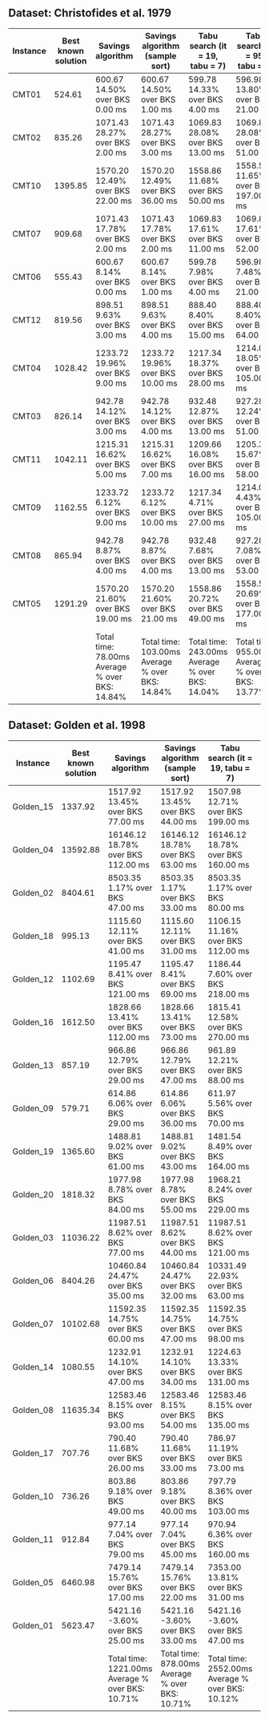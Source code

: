 ## Dataset: Christofides et al. 1979
| Instance | Best known solution | Savings algorithm | Savings algorithm (sample sort) | Tabu search (it = 19, tabu = 7) | Tabu search (it = 95, tabu = 7) |
| --- | --- | --- | --- | --- | --- |
| CMT01 | 524.61 | 600.67 <br> 14.50% over BKS <br> 0.00 ms | 600.67 <br> 14.50% over BKS <br> 1.00 ms | 599.78 <br> 14.33% over BKS <br> 4.00 ms | 596.98 <br> 13.80% over BKS <br> 21.00 ms |
| CMT02 | 835.26 | 1071.43 <br> 28.27% over BKS <br> 2.00 ms | 1071.43 <br> 28.27% over BKS <br> 3.00 ms | 1069.83 <br> 28.08% over BKS <br> 13.00 ms | 1069.83 <br> 28.08% over BKS <br> 51.00 ms |
| CMT10 | 1395.85 | 1570.20 <br> 12.49% over BKS <br> 22.00 ms | 1570.20 <br> 12.49% over BKS <br> 36.00 ms | 1558.86 <br> 11.68% over BKS <br> 50.00 ms | 1558.50 <br> 11.65% over BKS <br> 197.00 ms |
| CMT07 | 909.68 | 1071.43 <br> 17.78% over BKS <br> 2.00 ms | 1071.43 <br> 17.78% over BKS <br> 2.00 ms | 1069.83 <br> 17.61% over BKS <br> 11.00 ms | 1069.83 <br> 17.61% over BKS <br> 52.00 ms |
| CMT06 | 555.43 | 600.67 <br> 8.14% over BKS <br> 0.00 ms | 600.67 <br> 8.14% over BKS <br> 1.00 ms | 599.78 <br> 7.98% over BKS <br> 4.00 ms | 596.98 <br> 7.48% over BKS <br> 21.00 ms |
| CMT12 | 819.56 | 898.51 <br> 9.63% over BKS <br> 3.00 ms | 898.51 <br> 9.63% over BKS <br> 4.00 ms | 888.40 <br> 8.40% over BKS <br> 15.00 ms | 888.40 <br> 8.40% over BKS <br> 64.00 ms |
| CMT04 | 1028.42 | 1233.72 <br> 19.96% over BKS <br> 9.00 ms | 1233.72 <br> 19.96% over BKS <br> 10.00 ms | 1217.34 <br> 18.37% over BKS <br> 28.00 ms | 1214.08 <br> 18.05% over BKS <br> 105.00 ms |
| CMT03 | 826.14 | 942.78 <br> 14.12% over BKS <br> 3.00 ms | 942.78 <br> 14.12% over BKS <br> 4.00 ms | 932.48 <br> 12.87% over BKS <br> 13.00 ms | 927.28 <br> 12.24% over BKS <br> 51.00 ms |
| CMT11 | 1042.11 | 1215.31 <br> 16.62% over BKS <br> 5.00 ms | 1215.31 <br> 16.62% over BKS <br> 7.00 ms | 1209.66 <br> 16.08% over BKS <br> 16.00 ms | 1205.39 <br> 15.67% over BKS <br> 58.00 ms |
| CMT09 | 1162.55 | 1233.72 <br> 6.12% over BKS <br> 9.00 ms | 1233.72 <br> 6.12% over BKS <br> 10.00 ms | 1217.34 <br> 4.71% over BKS <br> 27.00 ms | 1214.08 <br> 4.43% over BKS <br> 105.00 ms |
| CMT08 | 865.94 | 942.78 <br> 8.87% over BKS <br> 4.00 ms | 942.78 <br> 8.87% over BKS <br> 4.00 ms | 932.48 <br> 7.68% over BKS <br> 13.00 ms | 927.28 <br> 7.08% over BKS <br> 53.00 ms |
| CMT05 | 1291.29 | 1570.20 <br> 21.60% over BKS <br> 19.00 ms | 1570.20 <br> 21.60% over BKS <br> 21.00 ms | 1558.86 <br> 20.72% over BKS <br> 49.00 ms | 1558.50 <br> 20.69% over BKS <br> 177.00 ms |
|  |  | Total time: 78.00ms <br> Average % over BKS: 14.84% | Total time: 103.00ms <br> Average % over BKS: 14.84% | Total time: 243.00ms <br> Average % over BKS: 14.04% | Total time: 955.00ms <br> Average % over BKS: 13.77% |
## Dataset: Golden et al. 1998
| Instance | Best known solution | Savings algorithm | Savings algorithm (sample sort) | Tabu search (it = 19, tabu = 7) | Tabu search (it = 95, tabu = 7) |
| --- | --- | --- | --- | --- | --- |
| Golden_15 | 1337.92 | 1517.92 <br> 13.45% over BKS <br> 77.00 ms | 1517.92 <br> 13.45% over BKS <br> 44.00 ms | 1507.98 <br> 12.71% over BKS <br> 199.00 ms | 1501.35 <br> 12.22% over BKS <br> 719.00 ms |
| Golden_04 | 13592.88 | 16146.12 <br> 18.78% over BKS <br> 112.00 ms | 16146.12 <br> 18.78% over BKS <br> 63.00 ms | 16146.12 <br> 18.78% over BKS <br> 160.00 ms | 16146.12 <br> 18.78% over BKS <br> 359.00 ms |
| Golden_02 | 8404.61 | 8503.35 <br> 1.17% over BKS <br> 47.00 ms | 8503.35 <br> 1.17% over BKS <br> 33.00 ms | 8503.35 <br> 1.17% over BKS <br> 80.00 ms | 8503.35 <br> 1.17% over BKS <br> 222.00 ms |
| Golden_18 | 995.13 | 1115.60 <br> 12.11% over BKS <br> 41.00 ms | 1115.60 <br> 12.11% over BKS <br> 31.00 ms | 1106.15 <br> 11.16% over BKS <br> 112.00 ms | 1105.79 <br> 11.12% over BKS <br> 399.00 ms |
| Golden_12 | 1102.69 | 1195.47 <br> 8.41% over BKS <br> 121.00 ms | 1195.47 <br> 8.41% over BKS <br> 69.00 ms | 1186.44 <br> 7.60% over BKS <br> 218.00 ms | 1179.41 <br> 6.96% over BKS <br> 613.00 ms |
| Golden_16 | 1612.50 | 1828.66 <br> 13.41% over BKS <br> 112.00 ms | 1828.66 <br> 13.41% over BKS <br> 73.00 ms | 1815.41 <br> 12.58% over BKS <br> 270.00 ms | 1812.10 <br> 12.38% over BKS <br> 891.00 ms |
| Golden_13 | 857.19 | 966.86 <br> 12.79% over BKS <br> 29.00 ms | 966.86 <br> 12.79% over BKS <br> 47.00 ms | 961.89 <br> 12.21% over BKS <br> 88.00 ms | 960.90 <br> 12.10% over BKS <br> 329.00 ms |
| Golden_09 | 579.71 | 614.86 <br> 6.06% over BKS <br> 29.00 ms | 614.86 <br> 6.06% over BKS <br> 36.00 ms | 611.97 <br> 5.56% over BKS <br> 70.00 ms | 610.18 <br> 5.26% over BKS <br> 227.00 ms |
| Golden_19 | 1365.60 | 1488.81 <br> 9.02% over BKS <br> 61.00 ms | 1488.81 <br> 9.02% over BKS <br> 43.00 ms | 1481.54 <br> 8.49% over BKS <br> 164.00 ms | 1480.78 <br> 8.43% over BKS <br> 579.00 ms |
| Golden_20 | 1818.32 | 1977.98 <br> 8.78% over BKS <br> 84.00 ms | 1977.98 <br> 8.78% over BKS <br> 55.00 ms | 1968.21 <br> 8.24% over BKS <br> 229.00 ms | 1966.56 <br> 8.15% over BKS <br> 782.00 ms |
| Golden_03 | 11036.22 | 11987.51 <br> 8.62% over BKS <br> 77.00 ms | 11987.51 <br> 8.62% over BKS <br> 44.00 ms | 11987.51 <br> 8.62% over BKS <br> 121.00 ms | 11987.51 <br> 8.62% over BKS <br> 315.00 ms |
| Golden_06 | 8404.26 | 10460.84 <br> 24.47% over BKS <br> 35.00 ms | 10460.84 <br> 24.47% over BKS <br> 32.00 ms | 10331.49 <br> 22.93% over BKS <br> 63.00 ms | 10256.91 <br> 22.04% over BKS <br> 173.00 ms |
| Golden_07 | 10102.68 | 11592.35 <br> 14.75% over BKS <br> 60.00 ms | 11592.35 <br> 14.75% over BKS <br> 47.00 ms | 11592.35 <br> 14.75% over BKS <br> 98.00 ms | 11592.35 <br> 14.75% over BKS <br> 249.00 ms |
| Golden_14 | 1080.55 | 1232.91 <br> 14.10% over BKS <br> 47.00 ms | 1232.91 <br> 14.10% over BKS <br> 34.00 ms | 1224.63 <br> 13.33% over BKS <br> 131.00 ms | 1224.63 <br> 13.33% over BKS <br> 477.00 ms |
| Golden_08 | 11635.34 | 12583.46 <br> 8.15% over BKS <br> 93.00 ms | 12583.46 <br> 8.15% over BKS <br> 54.00 ms | 12583.46 <br> 8.15% over BKS <br> 135.00 ms | 12583.46 <br> 8.15% over BKS <br> 316.00 ms |
| Golden_17 | 707.76 | 790.40 <br> 11.68% over BKS <br> 26.00 ms | 790.40 <br> 11.68% over BKS <br> 33.00 ms | 786.97 <br> 11.19% over BKS <br> 73.00 ms | 786.58 <br> 11.14% over BKS <br> 268.00 ms |
| Golden_10 | 736.26 | 803.86 <br> 9.18% over BKS <br> 49.00 ms | 803.86 <br> 9.18% over BKS <br> 40.00 ms | 797.79 <br> 8.36% over BKS <br> 103.00 ms | 795.44 <br> 8.04% over BKS <br> 332.00 ms |
| Golden_11 | 912.84 | 977.14 <br> 7.04% over BKS <br> 79.00 ms | 977.14 <br> 7.04% over BKS <br> 45.00 ms | 970.94 <br> 6.36% over BKS <br> 160.00 ms | 970.11 <br> 6.27% over BKS <br> 457.00 ms |
| Golden_05 | 6460.98 | 7479.14 <br> 15.76% over BKS <br> 17.00 ms | 7479.14 <br> 15.76% over BKS <br> 22.00 ms | 7353.00 <br> 13.81% over BKS <br> 31.00 ms | 7246.30 <br> 12.15% over BKS <br> 89.00 ms |
| Golden_01 | 5623.47 | 5421.16 <br> -3.60% over BKS <br> 25.00 ms | 5421.16 <br> -3.60% over BKS <br> 33.00 ms | 5421.16 <br> -3.60% over BKS <br> 47.00 ms | 5421.16 <br> -3.60% over BKS <br> 143.00 ms |
|  |  | Total time: 1221.00ms <br> Average % over BKS: 10.71% | Total time: 878.00ms <br> Average % over BKS: 10.71% | Total time: 2552.00ms <br> Average % over BKS: 10.12% | Total time: 7939.00ms <br> Average % over BKS: 9.87% |
